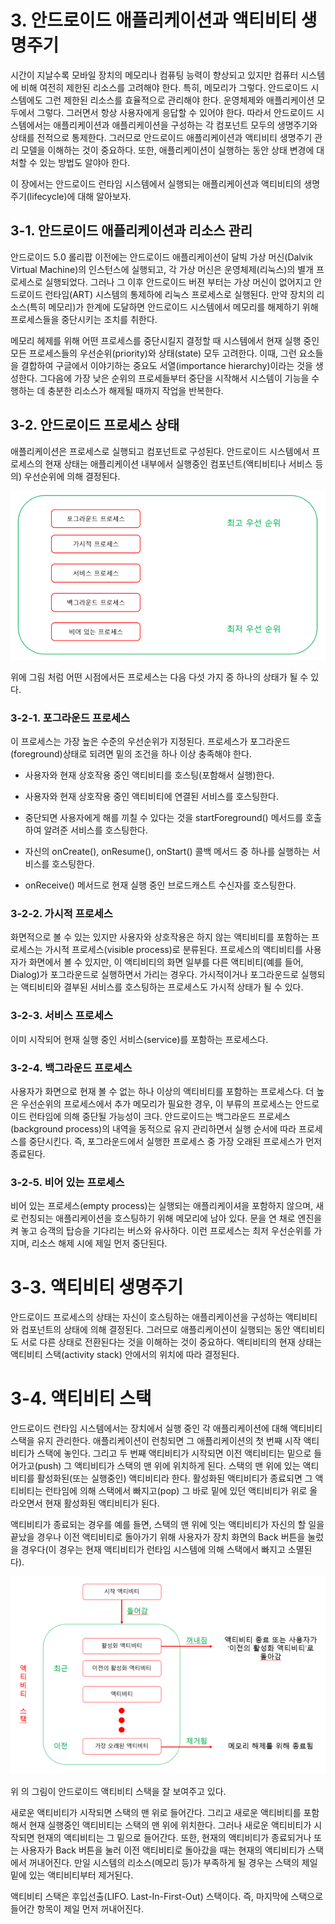 # 3. 안드로이드 애플리케이션과 액티비티 생명주기

시간이 지날수록 모바일 장치의 메모리나 컴퓨팅 능력이 향상되고 있지만 컴퓨터 시스템에 비해 여전히 제한된 리소스를 고려해야 한다. 특히, 메모리가 그렇다. 안드로이드 시스템에도 그런 제한된 리소스를 효율적으로 관리해야 한다. 운영체제와 애플리케이션 모두에서 그렇다. 그러면서 항상 사용자에게 응답할 수 있어야 한다. 따라서 안드로이드 시스템에서는 애플리케이션과 애플리케이션을 구성하는 각 컴포넌트 모두의 생명주기와 상태를 전적으로 통제한다. 그러므로 안드로이드 애플리케이션과 액티비티 생명주기 관리 모델을 이해하는 것이 중요하다. 또한, 애플리케이션이 실행하는 동안 상태 변경에 대처할 수 있는 방법도 알야아 한다. 

이 장에서는 안드로이드 런타임 시스템에서 실행되는 애플리케이션과 액티비티의 생명주기(lifecycle)에 대해 알아보자.


## 3-1. 안드로이드 애플리케이션과 리소스 관리

안드로이드 5.0 롤리팝 이전에는 안드로이드 애플리케이션이 달빅 가상 머신(Dalvik Virtual Machine)의 인스턴스에 실행되고, 각 가상 머신은 운영체제(리눅스)의 별개 프로세스로 실행되었다. 그러나 그 이후 안드로이드 버젼 부터는 가상 머신이 없어지고 안드로이드 런타임(ART) 시스템의 통제하에 리눅스 프로세스로 실행된다. 만약 장치의 리소스(특히 메모리)가 한계에 도달하면 안드로이드 시스템에서 메모리를 해제하기 위해 프로세스들을 중단시키는 조치를 취한다.

메모리 헤제를 위해 어떤 프로세스를 중단시킬지 결정할 때 시스템에서 현재 실행 중인 모든 프로세스들의 우선순위(priority)와 상태(state) 모두 고려한다. 이때, 그런 요소들을 결합하여 구글에서 이야기하는 중요도 서열(importance hierarchy)이라는 것을 생성한다. 그다음에 가장 낮은 순위의 프로세들부터 중단을 시작해서 시스템이 기능을 수행하는 데 충분한 리소스가 해제될 때까지 작업을 반복한다.

## 3-2. 안드로이드 프로세스 상태

애플리케이션은 프로세스로 실행되고 컴포넌트로 구성된다. 안드로이드 시스템에서 프로세스의 현재 상태는 애플리케이션 내부에서 실행중인 컴포넌트(액티비티나 서비스 등의) 우선순위에 의해 결정된다.

![안드로이드 프로세스 상태](https://github.com/SeungYongSon/Gaining-Ground-To-Android/blob/master/3.%20Android%20Application%20%26%20Activity%20Lifecycle/image/ProcessState.png "안드로이드 프로세스 상태")

위에 그림 처럼 어떤 시점에서든 프로세스는 다음 다섯 가지 중 하나의 상태가 될 수 있다.

### 3-2-1. 포그라운드 프로세스

이 프로세스는 가장 높은 수준의 우선순위가 지정된다. 프로세스가 포그라운드(foreground)상태로 되려면 밑의 조건을 하나 이상 충족해야 한다.

* 사용자와 현재 상호작용 중인 액티비티를 호스팅(포함해서 실행)한다.

* 사용자와 현재 상호작용 중인 액티비티에 연결된 서비스를 호스팅한다.

* 중단되면 사용자에게 해를 끼칠 수 있다는 것을 startForeground() 메서드를 호출하여 알려준 서비스를 호스팅한다.

* 자신의 onCreate(), onResume(), onStart() 콜백 메서드 중 하나를 실행하는 서비스를 호스팅한다.

* onReceive() 메서드로 현재 실행 중인 브로드캐스트 수신자를 호스팅한다.

### 3-2-2. 가시적 프로세스

화면적으로 볼 수 있는 있지만 사용자와 상호작용은 하지 않는 액티비티를 포함하는 프로세스는 가시적 프로세스(visible process)로 분류된다. 프로세스의 액티비티를 사용자가 화면에서 볼 수 있지만, 이 액티비티의 화면 일부를 다른 액티비티(예를 들어, Dialog)가 포그라운드로 실행하면서 가리는 경우다. 가시적이거나 포그라운드로 실행되는 액티비티와 결부된 서비스를 호스팅하는 프로세스도 가시적 상태가 될 수 있다.

### 3-2-3. 서비스 프로세스

이미 시작되어 현재 실행 중인 서비스(service)를 포함하는 프로세스다.

### 3-2-4. 백그라운드 프로세스

사용자가 화면으로 현재 볼 수 없는 하나 이상의 액티비티를 포함하는 프로세스다. 더 높은 우선순위의 프로세스에서 추가 메모리가 필요한 경우, 이 부류의 프로세스는 안드로이드 런타임에 의해 중단될 가능성이 크다. 안드로이드는 백그라운드 프로세스(background process)의 내역을 동적으로 유지 관리하면서 실행 순서에 따라 프로세스를 중단시킨다. 즉, 포그라운드에서 실행한 프로세스 중 가장 오래된 프로세스가 먼저 종료된다.

### 3-2-5. 비어 있는 프로세스

비어 있는 프로세스(empty process)는 실행되는 애플리케이셔을 포함하지 않으며, 새로 런칭되는 애플리케이션을 호스팅하기 위해 메모리에 남아 있다. 문을 연 채로 엔진을 켜 놓고 승객의 탑승을 기다리는 버스와 유사하다. 이런 프로세스는 최저 우선순위를 가지며, 리소스 해제 시에 제일 먼저 중단된다.

# 3-3. 액티비티 생명주기

안드로이드 프로세스의 상태는 자신이 호스팅하는 애플리케이션을 구성하는 액티비티와 컴포넌트의 상태에 의해 결정된다. 그러므로 애플리케이션이 실행되는 동안 액티비티도 서로 다른 상태로 전환된다는 것을 이해하는 것이 중요하다. 액티비티의 현재 상태는 액티비티 스택(activity stack) 안에서의 위치에 따라 결정된다.

# 3-4. 액티비티 스택

안드로이드 런타임 시스템에서는 장치에서 실행 중인 각 애플리케이션에 대해 액티비티 스택을 유지 관리한다. 애플리케이션이 런칭되면 그 애플리케이션의 첫 번째 시작 액티비티가 스택에 놓인다. 그리고 두 번째 액티비티가 시작되면 이전 액티비티는 밑으로 들어가고(push) 그 액티비티가 스택의 맨 위에 위치하게 된다. 스택의 맨 위에 있는 액티비티를 활성화된(또는 실행중인) 액티비티라 한다. 활성화된 액티비티가 종료되면 그 액티비티는 런타임에 의해 스택에서 빠지고(pop) 그 바로 밑에 있던 액티비티가 위로 올라오면서 현재 활성화된 액티비티가 된다.

액티비티가 종료되는 경우를 예를 들면, 스택의 맨 위에 잇는 액티비티가 자신의 할 일을 끝났을 경우나 이전 액티비티로 돌아가기 위해 사용자가 장치 화면의 Back 버튼을 눌렀을 경우다(이 경우는 현재 액티비티가 런타임 시스템에 의해 스택에서 빠지고 소멸된다). 

![액티비티 스택](https://github.com/SeungYongSon/Gaining-Ground-To-Android/blob/master/3.%20Android%20Application%20%26%20Activity%20Lifecycle/image/ActivityStack.png "액티비티 스택")

위 의 그림이 안드로이드 액티비티 스택을 잘 보여주고 있다.

새로운 액티비티가 시작되면 스택의 맨 위로 들어간다. 그리고 새로운 액티비티를 포함해서 현재 실행중인 액티비티는 스택의 맨 위에 위치한다. 그러나 새로운 액티비티가 시작되면 현재의 액티비티는 그 밑으로 들어간다. 또한, 현재의 액티비티가 종료되거나 또는 사용자가 Back 버튼을 눌러 이전 액티비티로 돌아갔을 때는 현재의 액티비티가 스택에서 꺼내어진다. 만일 시스템의 리소스(메모리 등)가 부족하게 될 경우는 스택의 제일 밑에 있는 액티비티부터 제거된다.

액티비티 스택은 후입선출(LIFO. Last-In-First-Out) 스택이다. 즉, 마지막에 스택으로 들어간 항목이 제일 먼저 꺼내어진다.
